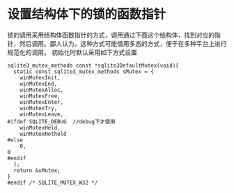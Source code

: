 # 设置结构体下的锁的函数指针

锁的调用采用结构体函数指针的方式，调用通过下面这个结构体，找到对应的指针，然后调用。鄙人认为，这种方式可能借用多态的方式，便于在多种平台上进行规范化的调用。
初始化时默认采用如下方式设置

	sqlite3_mutex_methods const *sqlite3DefaultMutex(void){
	  static const sqlite3_mutex_methods sMutex = {
	    winMutexInit,
	    winMutexEnd,
	    winMutexAlloc,
	    winMutexFree,
	    winMutexEnter,
	    winMutexTry,
	    winMutexLeave,
	#ifdef SQLITE_DEBUG  //debug下才使用
	    winMutexHeld,
	    winMutexNotheld
	#else
	    0,
	0
	#endif
	  };
	  return &sMutex;
	}
	#endif /* SQLITE_MUTEX_W32 */





